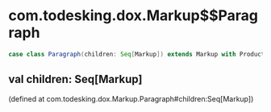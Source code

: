 # com.todesking.dox.Markup$$Paragraph


```scala
case class Paragraph(children: Seq[Markup]) extends Markup with Product with Serializable
```


 val children: Seq[Markup]
---------------------------

(defined at com.todesking.dox.Markup.Paragraph#children:Seq[Markup])

